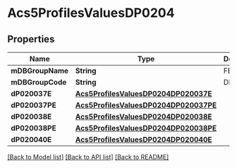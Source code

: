 # Acs5ProfilesValuesDP0204

## Properties
Name | Type | Description | Notes
------------ | ------------- | ------------- | -------------
**mDBGroupName** | **String** | FERTILITY | 
**mDBGroupCode** | **String** | DP0204 | 
**dP020037E** | [**Acs5ProfilesValuesDP0204DP020037E**](Acs5ProfilesValuesDP0204DP020037E.md) |  | 
**dP020037PE** | [**Acs5ProfilesValuesDP0204DP020037PE**](Acs5ProfilesValuesDP0204DP020037PE.md) |  | 
**dP020038E** | [**Acs5ProfilesValuesDP0204DP020038E**](Acs5ProfilesValuesDP0204DP020038E.md) |  | 
**dP020038PE** | [**Acs5ProfilesValuesDP0204DP020038PE**](Acs5ProfilesValuesDP0204DP020038PE.md) |  | 
**dP020040E** | [**Acs5ProfilesValuesDP0204DP020040E**](Acs5ProfilesValuesDP0204DP020040E.md) |  | 

[[Back to Model list]](../README.md#documentation-for-models) [[Back to API list]](../README.md#documentation-for-api-endpoints) [[Back to README]](../README.md)


